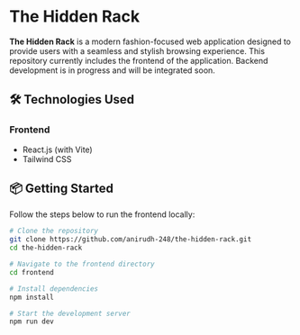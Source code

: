 # The Hidden Rack

**The Hidden Rack** is a modern fashion-focused web application designed to provide users with a seamless and stylish browsing experience. This repository currently includes the frontend of the application. Backend development is in progress and will be integrated soon.

## 🛠️ Technologies Used

### Frontend
- React.js (with Vite)
- Tailwind CSS

## 📦 Getting Started

Follow the steps below to run the frontend locally:

```bash
# Clone the repository
git clone https://github.com/anirudh-248/the-hidden-rack.git
cd the-hidden-rack

# Navigate to the frontend directory
cd frontend

# Install dependencies
npm install

# Start the development server
npm run dev
